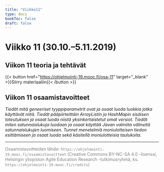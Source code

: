 ```yaml
---
title: "Viikko11"
type: docs
bookToc: false
draft: false
---
```


# Viikko 11 (30.10.–5.11.2019)

## Viikon 11 teoria ja tehtävät

{{< button href="https://ohjelmointi-19.mooc.fi/osa-11" target="_blank" >}}Siirry materiaaliin{{< /button >}}

## Viikon 11 osaamistavoitteet

*Tiedät mitä geneeriset tyyppiparametrit ovat ja osaat luoda luokkia jotka käyttävät niitä. Tiedät pääpiirteittäin ArrayListin ja HashMapin sisäisen toteutuksen ja osaat luoda niistä yksinkertaistetut omat versiot. Tiedät miten satunnaislukuja luodaan ja osaat käyttää Javan valmiita välineitä satunnaislukujen luomiseen. Tunnet menetelmiä moniulotteisen tiedon esittämiseen ja osaat luoda sekä käsitellä moniulotteisia taulukoita.*

---

<span style="color:grey">Osaamistavoitteiden lähde: ``https://ohjelmointi-19.mooc.fi/osaamistavoitteet`` (Creative Commons BY-NC-SA 4.0 -lisenssi, Helsingin yliopiston Agile Education Research -tutkimusryhmä, ks. ``https://ohjelmointi-19.mooc.fi/credits``)</span>